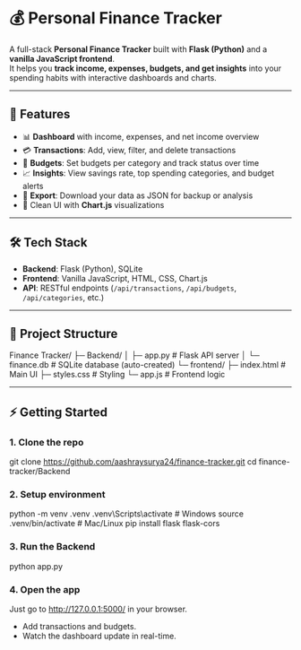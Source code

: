 # 💰 Personal Finance Tracker  

A full-stack **Personal Finance Tracker** built with **Flask (Python)** and a **vanilla JavaScript frontend**.  
It helps you **track income, expenses, budgets, and get insights** into your spending habits with interactive dashboards and charts.  

---

## 🚀 Features  

- 📊 **Dashboard** with income, expenses, and net income overview  
- 💳 **Transactions**: Add, view, filter, and delete transactions  
- 🎯 **Budgets**: Set budgets per category and track status over time  
- 📈 **Insights**: View savings rate, top spending categories, and budget alerts  
- 🔄 **Export**: Download your data as JSON for backup or analysis  
- 🎨 Clean UI with **Chart.js** visualizations  

---

## 🛠️ Tech Stack  

- **Backend**: Flask (Python), SQLite  
- **Frontend**: Vanilla JavaScript, HTML, CSS, Chart.js  
- **API**: RESTful endpoints (`/api/transactions`, `/api/budgets`, `/api/categories`, etc.)  

---

## 📂 Project Structure  

Finance Tracker/
├─ Backend/
│ ├─ app.py # Flask API server
│ └─ finance.db # SQLite database (auto-created)
└─ frontend/
├─ index.html # Main UI
├─ styles.css # Styling
└─ app.js # Frontend logic


---

## ⚡ Getting Started  

### 1. Clone the repo  
git clone https://github.com/aashraysurya24/finance-tracker.git
cd finance-tracker/Backend


### 2.  Setup environment
python -m venv .venv
.venv\Scripts\activate   # Windows
source .venv/bin/activate  # Mac/Linux
pip install flask flask-cors

### 3. Run the Backend
python app.py

### 4. Open the app
Just go to http://127.0.0.1:5000/
 in your browser.

- Add transactions and budgets.
- Watch the dashboard update in real-time.
